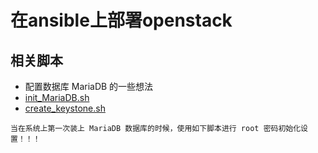 # 在ansible上部署openstack
## 相关脚本
* 配置数据库 MariaDB 的一些想法
* [init_MariaDB.sh](https://github.com/Harrdy2018/Practice-in-Oracle/blob/master/init_MariaDB.sh)
* [create_keystone.sh](https://github.com/Harrdy2018/Practice-in-Oracle/blob/master/create_keystone.sh)
```
当在系统上第一次装上 MariaDB 数据库的时候，使用如下脚本进行 root 密码初始化设置！！！

```
